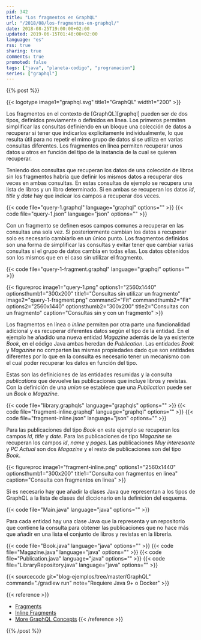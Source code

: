 ```yaml
---
pid: 342
title: "Los fragmentos en GraphQL"
url: "/2018/08/los-fragmentos-en-graphql/"
date: 2018-08-25T19:00:00+02:00
updated: 2019-06-15T01:40:00+02:00
language: "es"
rss: true
sharing: true
comments: true
promoted: false
tags: ["java", "planeta-codigo", "programacion"]
series: ["graphql"]
---
```


{{% post %}}

{{< logotype image1="graphql.svg" title1="GraphQL" width1="200" >}}

Los fragmentos en el contexto de [GraphQL][graphql] pueden ser de dos tipos, definidos previamente o definidos en linea. Los primeros permiten simplificar las consultas definiendo en un bloque una colección de datos a recuperar si tener que indicarlos explícitamente individualmente, lo que resulta útil para no repetir el mimo grupo de datos si se utiliza en varias consultas diferentes. Los fragmentos en línea permiten recuperar unos datos u otros en función del tipo de la instancia de la cual se quieren recuperar.

Teniendo dos consultas que recuperan los datos de una colección de libros sin los fragmentos habría que definir los mismos datos a recuperar dos veces en ambas consultas. En estas consultas de ejemplo se recupera una lista de libros y un libro determinado. Si en ambas se recuperan los datos _id_, _title_ y _date_ hay que indicar los campos a recuperar dos veces.

{{< code file="query-1.graphql" language="graphql" options="" >}}
{{< code file="query-1.json" language="json" options="" >}}

Con un fragmento se definen esos campos comunes a recuperar en las consultas una sola vez. Si posteriormente cambian los datos a recuperar solo es necesario cambiarlo en un único punto. Los fragmentos definidos son una forma de simplificar las consultas y evitar tener que cambiar varias consultas si el grupo de datos cambia en todas ellas. Los datos obtenidos son los mismos que en el caso sin utilizar el fragmento.

{{< code file="query-1-fragment.graphql" language="graphql" options="" >}}

<div class="media">
    {{< figureproc
        image1="query-1.png" options1="2560x1440" optionsthumb1="300x200" title1="Consultas sin utilizar un fragmento"
        image2="query-1-fragment.png" command2="Fit" commandthumb2="Fit" options2="2560x1440" optionsthumb2="300x200" title2="Consultas con un fragmento"
        caption="Consultas sin y con un fragmento" >}}
</div>

Los fragmentos en línea o _inline_ permiten por otra parte una funcionalidad adicional y es recuperar diferentes datos según el tipo de la entidad. En el ejemplo he añadido una nueva entidad _Magazine_ además de la ya existente _Book_, en el código Java ambas heredan de _Publication_. Las entidades _Book_ y _Magazine_ no comparten las mismas propiedades dado que son entidades diferentes por lo que en la consulta es necesario tener un mecanismo con el cual poder recuperar los datos en función del tipo.

Estas son las definiciones de las entidades resumidas y la consulta _publications_ que devuelve las publicaciones que incluye libros y revistas. Con la definición de una _union_ se establece que una _Publication_ puede ser un _Book_ o _Magazine_.

{{< code file="library.graphqls" language="graphqls" options="" >}}
{{< code file="fragment-inline.graphql" language="graphql" options="" >}}
{{< code file="fragment-inline.json" language="json" options="" >}}

Para las publicaciones del tipo _Book_ en este ejemplo se recuperan los campos _id_, _title_ y _date_. Para las publicaciones de tipo _Magazine_ se recuperan los campos _id_, _name_ y _pages_. Las publicaciones _Muy interesante_ y _PC Actual_ son dos _Magazine_ y el resto de publicaciones son del tipo _Book_.

<div class="media">
    {{< figureproc
        image1="fragment-inline.png" options1="2560x1440" optionsthumb1="300x200" title1="Consulta con fragmentos en linea"
        caption="Consulta con fragmentos en linea" >}}
</div>

Si es necesario hay que añadir la clases Java que representan a los tipos de GraphQL a la lista de clases del diccionario en la definición del esquema.

{{< code file="Main.java" language="java" options="" >}}

Para cada entidad hay una clase Java que la representa y un repositorio que contiene la consulta para obtener las publicaciones que no hace más que añadir en una lista el conjunto de libros y revistas en la librería.

{{< code file="Book.java" language="java" options="" >}}
{{< code file="Magazine.java" language="java" options="" >}}
{{< code file="Publication.java" language="java" options="" >}}
{{< code file="LibraryRepository.java" language="java" options="" >}}

{{< sourcecode git="blog-ejemplos/tree/master/GraphQL" command="./gradlew run" note="Requiere Java 9+ o Docker" >}}

{{< reference >}}
* [Fragments](https://graphql.org/learn/queries/#fragments)
* [Inline Fragments](https://graphql.org/learn/queries/#inline-fragments)
* [More GraphQL Concepts](https://www.howtographql.com/advanced/2-more-graphql-concepts/)
{{< /reference >}}

{{% /post %}}
